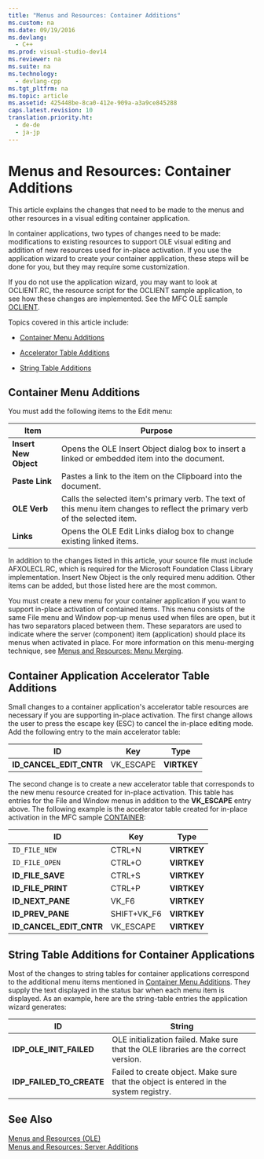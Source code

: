 ```yaml
---
title: "Menus and Resources: Container Additions"
ms.custom: na
ms.date: 09/19/2016
ms.devlang: 
  - C++
ms.prod: visual-studio-dev14
ms.reviewer: na
ms.suite: na
ms.technology: 
  - devlang-cpp
ms.tgt_pltfrm: na
ms.topic: article
ms.assetid: 425448be-8ca0-412e-909a-a3a9ce845288
caps.latest.revision: 10
translation.priority.ht: 
  - de-de
  - ja-jp
---
```

# Menus and Resources: Container Additions
This article explains the changes that need to be made to the menus and other resources in a visual editing container application.  
  
 In container applications, two types of changes need to be made: modifications to existing resources to support OLE visual editing and addition of new resources used for in-place activation. If you use the application wizard to create your container application, these steps will be done for you, but they may require some customization.  
  
 If you do not use the application wizard, you may want to look at OCLIENT.RC, the resource script for the OCLIENT sample application, to see how these changes are implemented. See the MFC OLE sample [OCLIENT](../vs140/Visual-C---Samples.md).  
  
 Topics covered in this article include:  
  
-   [Container Menu Additions](#_core_container_menu_additions)  
  
-   [Accelerator Table Additions](#_core_container_application_accelerator_table_additions)  
  
-   [String Table Additions](#_core_string_table_additions_for_container_applications)  
  
##  <a name="_core_container_menu_additions"></a> Container Menu Additions  
 You must add the following items to the Edit menu:  
  
|Item|Purpose|  
|----------|-------------|  
|**Insert New Object**|Opens the OLE Insert Object dialog box to insert a linked or embedded item into the document.|  
|**Paste Link**|Pastes a link to the item on the Clipboard into the document.|  
|**OLE Verb**|Calls the selected item's primary verb. The text of this menu item changes to reflect the primary verb of the selected item.|  
|**Links**|Opens the OLE Edit Links dialog box to change existing linked items.|  
  
 In addition to the changes listed in this article, your source file must include AFXOLECL.RC, which is required for the Microsoft Foundation Class Library implementation. Insert New Object is the only required menu addition. Other items can be added, but those listed here are the most common.  
  
 You must create a new menu for your container application if you want to support in-place activation of contained items. This menu consists of the same File menu and Window pop-up menus used when files are open, but it has two separators placed between them. These separators are used to indicate where the server (component) item (application) should place its menus when activated in place. For more information on this menu-merging technique, see [Menus and Resources: Menu Merging](../vs140/Menus-and-Resources--Menu-Merging.md).  
  
##  <a name="_core_container_application_accelerator_table_additions"></a> Container Application Accelerator Table Additions  
 Small changes to a container application's accelerator table resources are necessary if you are supporting in-place activation. The first change allows the user to press the escape key (ESC) to cancel the in-place editing mode. Add the following entry to the main accelerator table:  
  
|ID|Key|Type|  
|--------|---------|----------|  
|**ID_CANCEL_EDIT_CNTR**|VK_ESCAPE|**VIRTKEY**|  
  
 The second change is to create a new accelerator table that corresponds to the new menu resource created for in-place activation. This table has entries for the File and Window menus in addition to the **VK_ESCAPE** entry above. The following example is the accelerator table created for in-place activation in the MFC sample [CONTAINER](../vs140/Visual-C---Samples.md):  
  
|ID|Key|Type|  
|--------|---------|----------|  
|`ID_FILE_NEW`|CTRL+N|**VIRTKEY**|  
|`ID_FILE_OPEN`|CTRL+O|**VIRTKEY**|  
|**ID_FILE_SAVE**|CTRL+S|**VIRTKEY**|  
|**ID_FILE_PRINT**|CTRL+P|**VIRTKEY**|  
|**ID_NEXT_PANE**|VK_F6|**VIRTKEY**|  
|**ID_PREV_PANE**|SHIFT+VK_F6|**VIRTKEY**|  
|**ID_CANCEL_EDIT_CNTR**|VK_ESCAPE|**VIRTKEY**|  
  
##  <a name="_core_string_table_additions_for_container_applications"></a> String Table Additions for Container Applications  
 Most of the changes to string tables for container applications correspond to the additional menu items mentioned in [Container Menu Additions](#_core_container_menu_additions). They supply the text displayed in the status bar when each menu item is displayed. As an example, here are the string-table entries the application wizard generates:  
  
|ID|String|  
|--------|------------|  
|**IDP_OLE_INIT_FAILED**|OLE initialization failed. Make sure that the OLE libraries are the correct version.|  
|**IDP_FAILED_TO_CREATE**|Failed to create object. Make sure that the object is entered in the system registry.|  
  
## See Also  
 [Menus and Resources (OLE)](../vs140/Menus-and-Resources--OLE-.md)   
 [Menus and Resources: Server Additions](../vs140/Menus-and-Resources--Server-Additions.md)